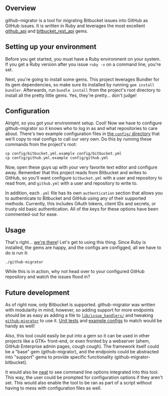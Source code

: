## Overview

github-migrator is a tool for migrating Bitbucket issues into GitHub as GitHub issues.  It is written in Ruby and leverages the most excellent [github\_api](https://github.com/piotrmurach/github) and [bitbucket\_rest\_api](https://github.com/bitbucket-rest-api/bitbucket) gems.

## Setting up your environment

Before you get started, you must have a Ruby environment on your system.  If you get a Ruby version after you issue `ruby -v` on a command line, you're set.

Next, you're going to install some gems.  This project leverages Bundler for its gem dependencies, so make sure its installed by running `gem install bundler`.  Afterwards, run `bundle install` from the project's root directory to install all the pretty little gems.  Yes, they're pretty... don't judge!

## Configuration

Alright, so you got your environment setup.  Cool!  Now we have to configure github-migrator so it knows who to log in as and what repositories to care about.  There's two example configuration files in [the `config/` directory](https://github.com/synthead/github-migrator/tree/master/config) that we'll copy to real configs to call our very own.  Do this by running these commands from the project's root:

```shell
cp config/bitbucket.yml.example config/bitbucket.yml
cp config/github.yml.example config/github.yml
```

Now, open these guys up with your very favorite text editor and configure away.  Remember that this project reads from Bitbucket and writes to GitHub, so you'll want configure `bitbucket.yml` with a user and repository to read from, and `github.yml` with a user and repository to write to.

In addition, each `.yml` file has its own `authentication` section that allows you to authenticate to Bitbucket and GitHub using any of their supported methods.  Currently, this includes OAuth tokens, client IDs and secrets, or trusty old basic authentication.  All of the keys for these options have been commented-out for ease.

## Usage

That's right... [we're there](https://www.youtube.com/watch?v=4lpUZ2Ntnlg)!  Let's get to using this thing.  Since Ruby is installed, the gems are happy, and the configs are configged, all we have to do is run it:

```shell
./github-migrator
```

While this is in action, why not head over to your configured GitHub repository and watch the issues flood in?

## Future development

As of right now, only Bitbucket is supported.  github-migrator was written with modularity in mind, however, so adding support for more endpoints should be as easy as adding a file to [`lib/issue_handlers/`](https://github.com/synthead/github-migrator/tree/master/lib/issue_handlers) and tweaking [`github-migrator`](https://github.com/synthead/github-migrator/blob/master/github-migrator) to use it.  [Unit tests](https://github.com/synthead/github-migrator/tree/master/spec) and [example configs](https://github.com/synthead/github-migrator/tree/master/config) to match would be handy as well!

Also, this tool could easily be put into a gem so it can be used in other projects like a GTK+ front-end, or even fronted by a webserver (ahem, GitHub Enterprise admin pages, cough cough).  The framework itself could be a "base" gem (github-migrator), and the endpoints could be abstracted into "support" gems to provide specific functionality (github-migrator-bitbucket).

It would also be [neat](https://www.youtube.com/watch?v=Hm3JodBR-vs) to see command line options integrated into this tool.  This way, the user could be prompted for configuration options if they aren't set.  This would also enable the tool to be ran as part of a script without having to mess with configuration files as well.
